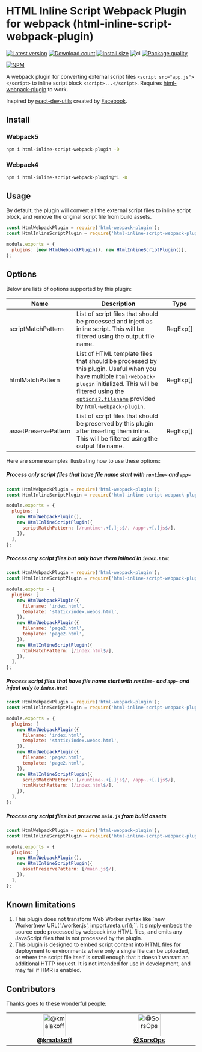 # HTML Inline Script Webpack Plugin for webpack (html-inline-script-webpack-plugin)

[![Latest version](https://img.shields.io/github/v/release/icelam/html-inline-script-webpack-plugin.svg?sort=semver&label=latest)](https://github.com/icelam/html-inline-script-webpack-plugin/releases)
[![Download count](https://img.shields.io/npm/dm/html-inline-script-webpack-plugin)](https://www.npmjs.com/package/html-inline-script-webpack-plugin)
[![Install size](https://packagephobia.com/badge?p=html-inline-script-webpack-plugin)](https://packagephobia.com/result?p=html-inline-script-webpack-plugin)
![ci](https://github.com/icelam/html-inline-script-webpack-plugin/workflows/ci/badge.svg)
[![Package quality](https://npm.packagequality.com/shield/html-inline-script-webpack-plugin.svg)](https://packagequality.com/#?package=html-inline-script-webpack-plugin)

[![NPM](https://nodei.co/npm/html-inline-script-webpack-plugin.png?compact=true)](https://npmjs.org/package/html-inline-script-webpack-plugin)

A webpack plugin for converting external script files `<script src="app.js"></script>` to inline script block `<script>...</script>`. Requires [html-webpack-plugin](https://github.com/jantimon/html-webpack-plugin) to work.

Inspired by [react-dev-utils](https://github.com/facebook/create-react-app/blob/master/packages/react-dev-utils/InlineChunkHtmlPlugin.js) created by [Facebook](https://github.com/facebook/).

## Install

### Webpack5

```bash
npm i html-inline-script-webpack-plugin -D
```

### Webpack4

```bash
npm i html-inline-script-webpack-plugin@^1 -D
```

## Usage

By default, the plugin will convert all the external script files to inline script block, and remove the original script file from build assets.

```js
const HtmlWebpackPlugin = require('html-webpack-plugin');
const HtmlInlineScriptPlugin = require('html-inline-script-webpack-plugin');

module.exports = {
  plugins: [new HtmlWebpackPlugin(), new HtmlInlineScriptPlugin()],
};
```

## Options

Below are lists of options supported by this plugin:

| Name               | Description                                                                                                                                                                                                                                                                             | Type     |
| ------------------ | --------------------------------------------------------------------------------------------------------------------------------------------------------------------------------------------------------------------------------------------------------------------------------------- | -------- |
| scriptMatchPattern | List of script files that should be processed and inject as inline script. This will be filtered using the output file name.                                                                                                                                                     | RegExp[] |
| htmlMatchPattern   | List of HTML template files that should be processed by this plugin. Useful when you have multiple `html-webpack-plugin` initialized. This will be filtered using the [`options?.filename`](https://github.com/jantimon/html-webpack-plugin#options) provided by `html-webpack-plugin`. | RegExp[] |
| assetPreservePattern  | List of script files that should be preserved by this plugin after inserting them inline. This will be filtered using the output file name. | RegExp[] |

Here are some examples illustrating how to use these options:

##### Process only script files that have file name start with `runtime~` and `app~`

```js
const HtmlWebpackPlugin = require('html-webpack-plugin');
const HtmlInlineScriptPlugin = require('html-inline-script-webpack-plugin');

module.exports = {
  plugins: [
    new HtmlWebpackPlugin(),
    new HtmlInlineScriptPlugin({
      scriptMatchPattern: [/runtime~.+[.]js$/, /app~.+[.]js$/],
    }),
  ],
};
```

##### Process any script files but only have them inlined in `index.html`

```js
const HtmlWebpackPlugin = require('html-webpack-plugin');
const HtmlInlineScriptPlugin = require('html-inline-script-webpack-plugin');

module.exports = {
  plugins: [
    new HtmlWebpackPlugin({
      filename: 'index.html',
      template: 'static/index.webos.html',
    }),
    new HtmlWebpackPlugin({
      filename: 'page2.html',
      template: 'page2.html',
    }),
    new HtmlInlineScriptPlugin({
      htmlMatchPattern: [/index.html$/],
    }),
  ],
};
```

##### Process script files that have file name start with `runtime~` and `app~` and inject only to `index.html`

```js
const HtmlWebpackPlugin = require('html-webpack-plugin');
const HtmlInlineScriptPlugin = require('html-inline-script-webpack-plugin');

module.exports = {
  plugins: [
    new HtmlWebpackPlugin({
      filename: 'index.html',
      template: 'static/index.webos.html',
    }),
    new HtmlWebpackPlugin({
      filename: 'page2.html',
      template: 'page2.html',
    }),
    new HtmlInlineScriptPlugin({
      scriptMatchPattern: [/runtime~.+[.]js$/, /app~.+[.]js$/],
      htmlMatchPattern: [/index.html$/],
    }),
  ],
};
```
##### Process any script files but preserve `main.js` from build assets

```js
const HtmlWebpackPlugin = require('html-webpack-plugin');
const HtmlInlineScriptPlugin = require('html-inline-script-webpack-plugin');

module.exports = {
  plugins: [
    new HtmlWebpackPlugin(),
    new HtmlInlineScriptPlugin({
      assetPreservePattern: [/main.js$/],
    }),
  ],
};
```

## Known limitations
1. This plugin does not transform Web Worker syntax like `new Worker(new URL('./worker.js', import.meta.url));``. It simply embeds the source code processed by webpack into HTML files, and emits any JavaScript files that is not processed by the plugin.
2. This plugin is designed to embed script content into HTML files for deployment to environments where only a single file can be uploaded, or where the script file itself is small enough that it doesn't warrant an additional HTTP request. It is not intended for use in development, and may fail if HMR is enabled.

## Contributors

Thanks goes to these wonderful people:

<table>
  <tbody>
    <tr>
        <td align="center" valign="top" width="20%">
            <a href="https://github.com/kmalakoff">
                <img src="https://avatars.githubusercontent.com/u/756520?s=120&v=4" width="60px;" alt="@kmalakoff"/>
                <br />
                <b>@kmalakoff</b>
            </a>
        </td>
        <td align="center" valign="top" width="20%">
            <a href="https://github.com/SorsOps">
                <img src="https://avatars.githubusercontent.com/u/80043879?s=120&v=4" width="60px;" alt="@SorsOps"/>
                <br />
                <b>@SorsOps</b>
            </a>
        </td>
    </tr>
  </tbody>
</table>
